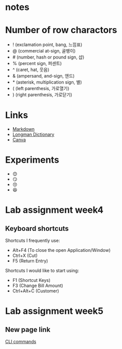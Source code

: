 # notes

# Number of row charactors
* ! (exclamation point, bang, 느낌표)
* @ (commercial at-sign, 골뱅이)
* \# (number, hash or pound sign, 샵)
* % (percent sign, 퍼센트)
* ^ (caret, hat, 웃음)
* & (ampersand, and-sign, 앤드)
* \* (asterisk, multiplication sign, 별)
* ( (left parenthesis, 가로열기)
* ) (right parenthesis, 가로닫기)
  
# Links
* [Markdown](https://www.markdownguide.org/basic-syntax/)
* [Longman Dictionary](https://www.ldoceonline.com/)
* [Canva](https://www.canva.com/)
 
# Experiments
* :blush: 
* :smirk: 
* :kissing_closed_eyes: 
* :satisfied: 

# Lab assignment week4

## Keyboard shortcuts
Shortcuts I frequently use: 
- Alt+F4  (To close the open Application/Window)
- Ctrl+X (Cut)
- F5 (Return Entry)

Shortcuts I would like to start using: 
- F1 (Shortcut Keys)
- F3 (Change Bill Amount)
- Ctrl+Alt+C (Customer)

# Lab assignment week5

## New page link
[CLI commands](docs/cli.md)